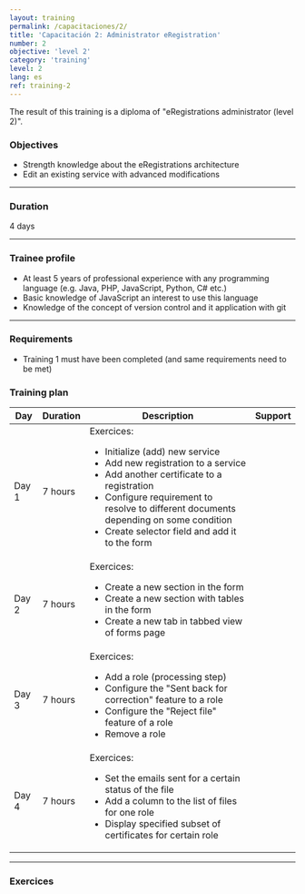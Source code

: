 ```yaml
---
layout: training
permalink: /capacitaciones/2/
title: 'Capacitación 2: Administrator eRegistration'
number: 2
objective: 'level 2'
category: 'training'
level: 2
lang: es
ref: training-2
---
```


The result of this training is a diploma of "eRegistrations administrator (level 2)".

### Objectives
- Strength knowledge about the eRegistrations architecture
- Edit an existing service with advanced modifications

----------

### Duration

4 days

----------

### Trainee profile

- At least 5 years of professional experience with any programming language (e.g. Java, PHP, JavaScript, Python, C# etc.)
- Basic knowledge of JavaScript an interest to use this language
- Knowledge of the concept of version control and it application with git

--------------------

### Requirements

- Training 1 must have been completed (and same requirements need to be met)

### Training plan

<table class="table table-bordered table-striped">
	<thead>
	  <tr>
	    <th>Day</th>
	    <th>Duration</th>
	    <th>Description</th>
	    <th>Support</th>
	  </tr>
	</thead>
	<tbody>
	  <tr>
	    <td>Day 1</td>
	    <td>7 hours</td>
	    <td>Exercices:<ul>
<li>Initialize (add) new service</li>
<li>Add new registration to a service</li>
<li>Add another certificate to a registration</li>
<li>Configure requirement to resolve to different documents depending on some condition</li>
<li>Create selector field and add it to the form</li>
</ul>
			</td>
	    <td></td>
	  </tr>
	  <tr>
	    <td>Day 2</td>
	    <td>7 hours</td>
	    <td>Exercices:<ul>
<li>Create a new section in the form</li>
<li>Create a new section with tables in the form</li>
<li>Create a new tab in tabbed view of forms page</li>
</ul>
			</td>
	    <td></td>
	  </tr>
	  <tr>
	    <td>Day 3</td>
	    <td>7 hours</td>
	    <td>Exercices:<ul>
<li>Add a role (processing step)</li>
<li>Configure the "Sent back for correction" feature to a role</li>
<li>Configure the "Reject file" feature of a role</li>
<li>Remove a role</li>
</ul>
			</td>
	    <td></td>
	  </tr>
	  <tr>
	    <td>Day 4</td>
	    <td>7 hours</td>
	    <td>Exercices:<ul>
<li>Set the emails sent for a certain status of the file</li>
<li>Add a column to the list of files for one role</li>
<li>Display specified subset of certificates for certain role</li>
</ul>
			</td>
	    <td></td>
	  </tr>
	</tbody>
</table>


----------

### Exercices
